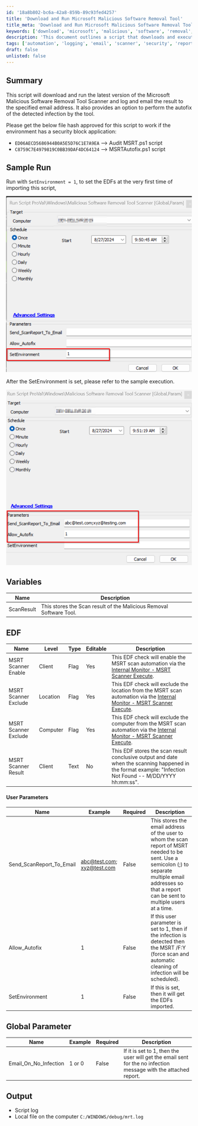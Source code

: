 ```yaml
---
id: '18a8b802-bc6a-42a8-859b-89c93fed4257'
title: 'Download and Run Microsoft Malicious Software Removal Tool'
title_meta: 'Download and Run Microsoft Malicious Software Removal Tool'
keywords: ['download', 'microsoft', 'malicious', 'software', 'removal', 'tool', 'scanner', 'log', 'email', 'autofix']
description: 'This document outlines a script that downloads and executes the latest version of the Microsoft Malicious Software Removal Tool Scanner. It logs the results and sends an email with the outcome to specified addresses, and it also includes an option for automatic infection resolution.'
tags: ['automation', 'logging', 'email', 'scanner', 'security', 'report', 'windows']
draft: false
unlisted: false
---
```

## Summary

This script will download and run the latest version of the Microsoft Malicious Software Removal Tool Scanner and log and email the result to the specified email address. It also provides an option to perform the autofix of the detected infection by the tool.

Please get the below file hash approved for this script to work if the environment has a security block application:

- `ED06AECD5686944B0A5E5D76C1E7A9EA` --> Audit MSRT.ps1 script
- `C8759C7E4979819C0BB39DAF4DC64124` --> MSRTAutofix.ps1 script

## Sample Run

Run with `SetEnvironment = 1`, to set the EDFs at the very first time of importing this script,

![Sample Run Image 1](../../../static/img/Malicious-Software-Removal-Tool-Scanner/image_1.png)

After the SetEnvironment is set, please refer to the sample execution.

![Sample Run Image 2](../../../static/img/Malicious-Software-Removal-Tool-Scanner/image_2.png)

## Variables

| Name        | Description                                         |
|-------------|-----------------------------------------------------|
| ScanResult  | This stores the Scan result of the Malicious Removal Software Tool. |

## EDF

| Name                     | Level   | Type  | Editable | Description                                                                                                                                               |
|--------------------------|---------|-------|----------|-----------------------------------------------------------------------------------------------------------------------------------------------------------|
| MSRT Scanner Enable      | Client  | Flag  | Yes      | This EDF check will enable the MSRT scan automation via the [Internal Monitor - MSRT Scanner Execute](https://proval.itglue.com/DOC-5078775-16504099). |
| MSRT Scanner Exclude     | Location| Flag  | Yes      | This EDF check will exclude the location from the MSRT scan automation via the [Internal Monitor - MSRT Scanner Execute](https://proval.itglue.com/DOC-5078775-16504099). |
| MSRT Scanner Exclude     | Computer| Flag  | Yes      | This EDF check will exclude the computer from the MSRT scan automation via the [Internal Monitor - MSRT Scanner Execute](https://proval.itglue.com/DOC-5078775-16504099). |
| MSRT Scanner Result      | Client  | Text  | No       | This EDF stores the scan result conclusive output and date when the scanning happened in the format example: "Infection Not Found -- M/DD/YYYY hh:mm:ss". |

#### User Parameters

| Name                        | Example                                                 | Required | Description                                                                                                                                                                                                                       |
|-----------------------------|---------------------------------------------------------|----------|-----------------------------------------------------------------------------------------------------------------------------------------------------------------------------------------------------------------------------------|
| Send_ScanReport_To_Email    | [abc@test.com](mailto:abc@test.com); [xyz@test.com](mailto:xyz@test.com) | False    | This stores the email address of the user to whom the scan report of MSRT needed to be sent. Use a semicolon (;) to separate multiple email addresses so that a report can be sent to multiple users at a time.                   |
| Allow_Autofix               | 1                                                       | False    | If this user parameter is set to 1, then if the infection is detected then the MSRT /F:Y (force scan and automatic cleaning of infection will be scheduled).                                                                       |
| SetEnvironment               | 1                                                       | False    | If this is set, then it will get the EDFs imported.                                                                                                                                                                            |

## Global Parameter

| Name                          | Example | Required | Description                                                                                                                                               |
|-------------------------------|---------|----------|-----------------------------------------------------------------------------------------------------------------------------------------------------------|
| Email_On_No_Infection         | 1 or 0  | False    | If it is set to 1, then the user will get the email sent for the no infection message with the attached report.                                         |

## Output

- Script log
- Local file on the computer `C:/WINDOWS/debug/mrt.log`






